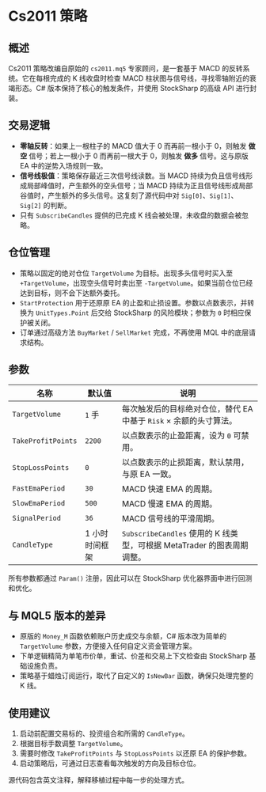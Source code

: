 # Cs2011 策略

## 概述
Cs2011 策略改编自原始的 `cs2011.mq5` 专家顾问，是一套基于 MACD 的反转系统。它在每根完成的 K 线收盘时检查 MACD 柱状图与信号线，寻找零轴附近的衰竭形态。C# 版本保持了核心的触发条件，并使用 StockSharp 的高级 API 进行封装。

## 交易逻辑
- **零轴反转**：如果上一根柱子的 MACD 值大于 0 而再前一根小于 0，则触发 **做空** 信号；若上一根小于 0 而再前一根大于 0，则触发 **做多** 信号。这与原版 EA 中的逆势入场规则一致。
- **信号线极值**：策略保存最近三次信号线读数。当 MACD 持续为负且信号线形成局部峰值时，产生额外的空头信号；当 MACD 持续为正且信号线形成局部谷值时，产生额外的多头信号。这复刻了源代码中对 `Sig[0]`、`Sig[1]`、`Sig[2]` 的判断。
- 只有 `SubscribeCandles` 提供的已完成 K 线会被处理，未收盘的数据会被忽略。

## 仓位管理
- 策略以固定的绝对仓位 `TargetVolume` 为目标。出现多头信号时买入至 `+TargetVolume`，出现空头信号时卖出至 `-TargetVolume`。如果当前仓位已经达到目标，则不会下达额外委托。
- `StartProtection` 用于还原原 EA 的止盈和止损设置。参数以点数表示，并转换为 `UnitTypes.Point` 后交给 StockSharp 的风险模块；参数为 `0` 时相应保护被关闭。
- 订单通过高级方法 `BuyMarket` / `SellMarket` 完成，不再使用 MQL 中的底层请求结构。

## 参数
| 名称 | 默认值 | 说明 |
| --- | --- | --- |
| `TargetVolume` | `1` 手 | 每次触发后的目标绝对仓位，替代 EA 中基于 `Risk` × 余额的头寸算法。 |
| `TakeProfitPoints` | `2200` | 以点数表示的止盈距离，设为 `0` 可禁用。 |
| `StopLossPoints` | `0` | 以点数表示的止损距离，默认禁用，与原 EA 一致。 |
| `FastEmaPeriod` | `30` | MACD 快速 EMA 的周期。 |
| `SlowEmaPeriod` | `500` | MACD 慢速 EMA 的周期。 |
| `SignalPeriod` | `36` | MACD 信号线的平滑周期。 |
| `CandleType` | 1 小时时间框架 | `SubscribeCandles` 使用的 K 线类型，可根据 MetaTrader 的图表周期调整。 |

所有参数都通过 `Param()` 注册，因此可以在 StockSharp 优化器界面中进行回测和优化。

## 与 MQL5 版本的差异
- 原版的 `Money_M` 函数依赖账户历史成交与余额，C# 版本改为简单的 `TargetVolume` 参数，方便接入任何自定义资金管理方案。
- 下单逻辑精简为单笔市价单，重试、价差和交易上下文检查由 StockSharp 基础设施负责。
- 策略基于蜡烛订阅运行，取代了自定义的 `IsNewBar` 函数，确保只处理完整的 K 线。

## 使用建议
1. 启动前配置交易标的、投资组合和所需的 `CandleType`。
2. 根据目标手数调整 `TargetVolume`。
3. 需要时修改 `TakeProfitPoints` 与 `StopLossPoints` 以还原 EA 的保护参数。
4. 启动策略后，可通过日志查看每次触发的方向及目标仓位。

源代码包含英文注释，解释移植过程中每一步的处理方式。

